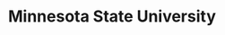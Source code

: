 ---
dateStart: 2012-11-28
dateEnd:
title: "Minnesota State University"
venue: "Moorhead, Art & Design Building"
organizer: "Michael J. Stamper"
credit:
city: Moorhead
state: MN
country: USA
pdfLink:
venueImages:
 - sm: image01.sm.jpg
   lg: image01.lg.jpg
---